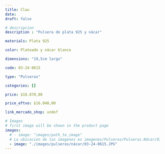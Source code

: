 ```yaml
---
title: Clau
date: 
draft: false

# descripcion
description : "Pulsera de plata 925 y nácar"

materials: Plata 925

color: Plateado y nácar blanco

dimensions: "19,5cm largo"

code: 03-24-0615

type: "Pulseras"

categories: []

price: $18.870,00

price_eftvo: $16.040,00

link_mercado_shop: undef

# Images
# first image will be shown in the product page
images:
  # - image: "images/path_to_image"
  # La ubicacion de las imagenes es imagenes/Pulseras/Pulseras.Nácar/03-24-0615-clau
  - image: "./images/pulseras/nácar/03-24-0615.JPG"
---
```

